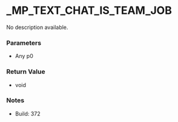 # _MP_TEXT_CHAT_IS_TEAM_JOB

No description available.

### Parameters
* Any p0

### Return Value
* void

### Notes
* Build: 372

